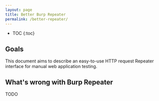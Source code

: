 ```yaml
---
layout: page
title: Better Burp Repeater
permalink: /better-repeater/
---
```


* TOC
{:toc}

## Goals ##

This document aims to describe an easy-to-use HTTP request Repeater interface for manual web application testing.

## What's wrong with Burp Repeater ##

TODO
